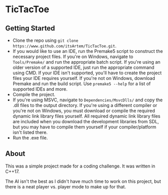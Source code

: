# TicTacToe

## Getting Started

* Clone the repo using `git clone https://www.github.com/itsArtem/TicTacToe.git`.
* If you would like to use an IDE, run the Premake5 script to construct the necessary project files. If you're on Windows, navigate to `Tools/Premake/` and run the appropriate batch script. If you're using an older version of a supported IDE, just run the appropriate command using CMD. If your IDE isn't supported, you'll have to create the project files your IDE requires yourself. If you're not on Windows, download Premake and run the build script. Use `premake5 --help` for a list of supported IDEs and more.
* Compile the project.
* If you're using MSVC, navigate to `Dependencies/MsvcDlls/` and copy the .dll files to the output directory. If you're using a different compiler or you're not on Windows, you must download or compile the required dynamic link library files yourself. All required dynamic link library files are included when you download the development libraries from SDL, but you may have to compile them yourself if your compiler/platform isn't listed there.
* Run the .exe file.

## About

This was a simple project made for a coding challenge. It was written in C++17. 

The AI isn't the best as I didn't have much time to work on this project, but there is a neat player vs. player mode to make up for that.
